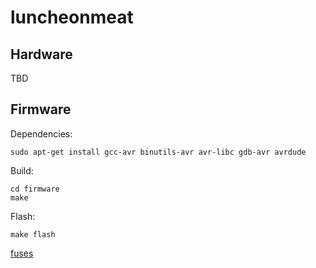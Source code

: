 # luncheonmeat

## Hardware

TBD

## Firmware

Dependencies:

```shell
sudo apt-get install gcc-avr binutils-avr avr-libc gdb-avr avrdude
```

Build:

```shell
cd firmware
make
```

Flash:

```shell
make flash
```

[fuses](http://eleccelerator.com/fusecalc/fusecalc.php?chip=atmega8&LOW=4C&HIGH=DF&LOCKBIT=FF)

